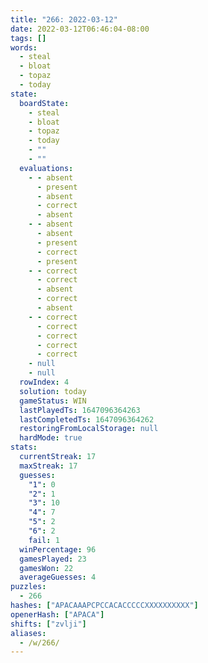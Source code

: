 ```yaml
---
title: "266: 2022-03-12"
date: 2022-03-12T06:46:04-08:00
tags: []
words:
  - steal
  - bloat
  - topaz
  - today
state:
  boardState:
    - steal
    - bloat
    - topaz
    - today
    - ""
    - ""
  evaluations:
    - - absent
      - present
      - absent
      - correct
      - absent
    - - absent
      - absent
      - present
      - correct
      - present
    - - correct
      - correct
      - absent
      - correct
      - absent
    - - correct
      - correct
      - correct
      - correct
      - correct
    - null
    - null
  rowIndex: 4
  solution: today
  gameStatus: WIN
  lastPlayedTs: 1647096364263
  lastCompletedTs: 1647096364262
  restoringFromLocalStorage: null
  hardMode: true
stats:
  currentStreak: 17
  maxStreak: 17
  guesses:
    "1": 0
    "2": 1
    "3": 10
    "4": 7
    "5": 2
    "6": 2
    fail: 1
  winPercentage: 96
  gamesPlayed: 23
  gamesWon: 22
  averageGuesses: 4
puzzles:
  - 266
hashes: ["APACAAAPCPCCACACCCCCXXXXXXXXXX"]
openerHash: ["APACA"]
shifts: ["zvlji"]
aliases:
  - /w/266/
---
```

<!-- more -->
